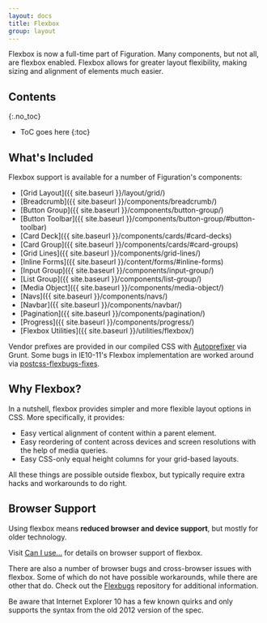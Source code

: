 ```yaml
---
layout: docs
title: Flexbox
group: layout
---
```


Flexbox is now a full-time part of Figuration. Many components, but not all, are flexbox enabled. Flexbox allows for greater layout flexibility, making sizing and alignment of elements much easier.

## Contents
{:.no_toc}

* ToC goes here
{:toc}

## What's Included

Flexbox support is available for a number of Figuration's components:

- [Grid Layout]({{ site.baseurl }}/layout/grid/)
- [Breadcrumb]({{ site.baseurl }}/components/breadcrumb/)
- [Button Group]({{ site.baseurl }}/components/button-group/)
- [Button Toolbar]({{ site.baseurl }}/components/button-group/#button-toolbar)
- [Card Deck]({{ site.baseurl }}/components/cards/#card-decks)
- [Card Group]({{ site.baseurl }}/components/cards/#card-groups)
- [Grid Lines]({{ site.baseurl }}/components/grid-lines/)
- [Inline Forms]({{ site.baseurl }}/content/forms/#inline-forms)
- [Input Group]({{ site.baseurl }}/components/input-group/)
- [List Group]({{ site.baseurl }}/components/list-group/)
- [Media Object]({{ site.baseurl }}/components/media-object/)
- [Navs]({{ site.baseurl }}/components/navs/)
- [Navbar]({{ site.baseurl }}/components/navbar/)
- [Pagination]({{ site.baseurl }}/components/pagination/)
- [Progress]({{ site.baseurl }}/components/progress/)
- [Flexbox Utilities]({{ site.baseurl }}/utilities/flexbox/)

Vendor prefixes are provided in our compiled CSS with [Autoprefixer](https://github.com/postcss/autoprefixer) via Grunt. Some bugs in IE10-11's Flexbox implementation are worked around via [postcss-flexbugs-fixes](https://github.com/luisrudge/postcss-flexbugs-fixes).

## Why Flexbox?

In a nutshell, flexbox provides simpler and more flexible layout options in CSS. More specifically, it provides:

- Easy vertical alignment of content within a parent element.
- Easy reordering of content across devices and screen resolutions with the help of media queries.
- Easy CSS-only equal height columns for your grid-based layouts.

All these things are possible outside flexbox, but typically require extra hacks and workarounds to do right.

## Browser Support

Using flexbox means **reduced browser and device support**, but mostly for older technology.

Visit [Can I use...](https://caniuse.com/#feat=flexbox) for details on browser support of flexbox.

There are also a number of browser bugs and cross-browser issues with flexbox.  Some of which do not have possible workarounds, while there are other that do.  Check out the [Flexbugs](https://github.com/philipwalton/flexbugs) repository for additional information.

Be aware that Internet Explorer 10 has a few known quirks and only supports the syntax from the old 2012 version of the spec.

